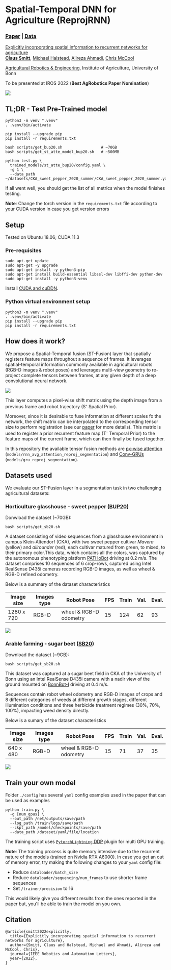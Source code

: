 # Spatial-Temporal DNN for Agriculture (ReprojRNN)


### [Paper](https://arxiv.org/pdf/2206.13406.pdf) | [Data](http://agrobotics.uni-bonn.de/data/)

[Explicitly incorporating spatial information to recurrent networks for agriculture](https://arxiv.org/pdf/2206.13406.pdf)  
 [**Claus Smitt**](http://agrobotics.uni-bonn.de/claus-g-smitt/),
 [Michael Halstead](http://agrobotics.uni-bonn.de/michael-halstead/),
 [Alireza Ahmadi](http://agrobotics.uni-bonn.de/alireza-ahmadi/),
 [Chris McCool](https://sites.google.com/site/christophersmccool/)
 
 [Agricultural Robotics & Engineering](http://agrobotics.uni-bonn.de/),
 Institute of Agriculture, University of Bonn

To be presented at IROS 2022 (**Best AgRobotics Paper Nomination**)

<img src='imgs/stNetworks._simplified.png'/>

## TL;DR - Test Pre-Trained model

```
python3 -m venv ".venv"
. .venv/bin/activate

pip install --upgrade pip
pip install -r requirements.txt

bash scripts/get_bup20.sh                 # ~70GB
bash scripts/get_st_atte_model_bup20.sh   # ~500MB

python test.py \
  trained_models/st_atte_bup20/config.yaml \
  -g 1 \
  --data_path ~/datasets/CKA_sweet_pepper_2020_summer/CKA_sweet_pepper_2020_summer.yaml

```

If all went well, you should get the list of all metrics when the model finishes testing.

**Note**: Change the torch version in the `requirements.txt` file according to your CUDA version in case you get version errors

## Setup

Tested on Ubuntu 18.06; CUDA 11.3

### Pre-requisites
```
sudo apt-get update
sudo apt-get -y upgrade
sudo apt-get install -y python3-pip
sudo apt-get install build-essential libssl-dev libffi-dev python-dev
sudo apt-get install -y python3-venv
```

Install [CUDA and cuDDN](https://docs.nvidia.com/deeplearning/cudnn/install-guide/index.html).

### Python virtual environment setup

```
python3 -m venv ".venv"
. .venv/bin/activate
pip install --upgrade pip
pip install -r requirements.txt
```
## How does it work?
We propose a Spatial-Temporal fusion (ST-Fusion) layer that spatially registers feature maps throughout a sequence of frames.
It leverages spatial-temporal information commonly available in agricultural robots (RGB-D images & robot poses) and leverages multi-view geometry to re-project complete tensors between frames, at any given depth of a deep convolutional neural network.  

<img src='imgs/reprojLayer.png'/>

This layer computes a pixel-wise shift matrix using the depth image from a previous frame and robot trajectory (S<sup>-</sup> Spatial Prior).

Moreover, since it is desirable to fuse information at different scales fo the network, the shift matrix can be interpolated to the corresponding tensor size to perform registration (see our [paper](https://arxiv.org/pdf/2206.13406.pdf) for more details). This matrix is used to register a prior recurrent feature map (T<sup>-</sup> Temporal Prior) to the feature maps of the current frame, which can then finally be fused together.

In this repository the available tensor fusion methods are [px-wise attention](https://arxiv.org/abs/1808.03833) (`models/rnn_avg_attention_reproj_segmentation`) and [Conv-GRUs](https://arxiv.org/abs/1511.06432) (`models/gru_reproj_segmentation`).

## Datasets used
We evaluate our ST-Fusion layer in a segmentation task in two challenging agricultural datasets:

### Horticulture glasshouse - sweet pepper ([BUP20](http://agrobotics.uni-bonn.de/sweet_pepper_dataset/))

Donwload the dataset (~70GB):
```
bash scripts/get_sb20.sh
```

A dataset consisting of video sequences from a glasshouse environment in campus Klein-Altendorf (CKA), with two sweet pepper cultivar *Mavera* (yellow) and *allrounder* (red), each cultivar matured from green, to mixed, to their primary color.This data, which contains all the colors, was captured by the autonomous phenotyping platform [PATHoBot](https://arxiv.org/abs/2010.16272) driving at 0.2 m/s.
The dataset comprises 10 sequences of 6 crop-rows, captured using Intel RealSense D435i cameras recording RGB-D images, as well as wheel & RGB-D refined odometry.

Below is a summary of the dataset characteristics

| Image size | Images type | Robot Pose | FPS | Train | Val.  | Eval. |
|------|---|---|---|---|--|--|
|      1280 x 720| RGB-D | wheel & RGB-D odometry | 15  |  124 | 62  | 93  |

<img src='imgs/bup20_data.png'/>

### Arable farming - sugar beet ([SB20](http://agrobotics.uni-bonn.de/sugar_beet2020/))

Download the dataset (~9GB):
```
bash scripts/get_sb20.sh
```

This dataset was captured at a sugar beet field in CKA of the University of Bonn using an Intel RealSense D435i camera with a nadir view of the ground mounted on [BonnBot-I](https://arxiv.org/abs/2109.11936) driving at 0.4 m/s. 

Sequences contain robot wheel odometry and RGB-D images of crops and 8 different categories of weeds at different growth stages, different illumination conditions and three herbicide treatment regimes (30%, 70%, 100%), impacting weed density directly. 

Below is a sumary of the dataset characteristics

| Image size | Images type | Robot Pose | FPS | Train | Val.  | Eval. |
|------|---|---|---|---|--|--|
|      640 x 480| RGB-D | wheel & RGB-D odometry | 15  |  71 | 37  | 35  |

<img src='imgs/sb20_data.png'/>


## Train your own model

Folder `./config` has several `yaml` config examples used in the paper that can be used as examples
```
python train.py \  
  -g [num_gpus] \
  --out_path /net/outputs/save/path
  --log_path /train/logs/save/path
  --ckpt_path /model/checkpoints/save/path
  --data_path /dataset/yaml/file/location
```
The training script uses [`PytorchLightning` DDP](https://pytorch-lightning.readthedocs.io/en/1.4.0/advanced/multi_gpu.html#distributed-data-parallel) plugin for multi GPU training.

**Note**: The training process is quite memory intensive due to the recurrent nature of the models (trained on Nvidia RTX A6000). In case you get an out of memory error, try making the following changes to your `yaml` config file:
  - Reduce `dataloader/batch_size`
  - Reduce `dataloader/sequencing/num_frames` to use shorter frame sequences
  - Set `/trainer/precision` to 16 

This would likely give you different results from the ones reported in the paper but, you'll be able to train the model on you own.

<!-- ### Prepare your own dataset -->
<!-- One easy way to  -->
## Citation
```
@article{smitt2022explicitly,
  title={Explicitly incorporating spatial information to recurrent networks for agriculture},
  author={Smitt, Claus and Halstead, Michael and Ahmadi, Alireza and McCool, Chris},
  journal={IEEE Robotics and Automation Letters},
  year={2022},
}
```

